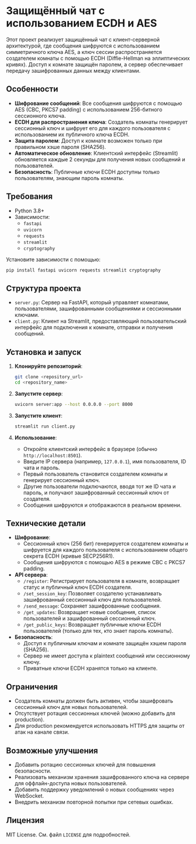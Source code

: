 # Защищённый чат с использованием ECDH и AES

Этот проект реализует защищённый чат с клиент-серверной архитектурой, где сообщения шифруются с использованием симметричного ключа AES, а ключ сессии распространяется создателем комнаты с помощью ECDH (Diffie-Hellman на эллиптических кривях). Доступ к комнате защищён паролем, а сервер обеспечивает передачу зашифрованных данных между клиентами.

## Особенности
- **Шифрование сообщений**: Все сообщения шифруются с помощью AES (CBC, PKCS7 padding) с использованием 256-битного сессионного ключа.
- **ECDH для распространения ключа**: Создатель комнаты генерирует сессионный ключ и шифрует его для каждого пользователя с использованием их публичного ключа ECDH.
- **Защита паролем**: Доступ к комнате возможен только при правильном хэше пароля (SHA256).
- **Автоматическое обновление**: Клиентский интерфейс (Streamlit) обновляется каждые 2 секунды для получения новых сообщений и пользователей.
- **Безопасность**: Публичные ключи ECDH доступны только пользователям, знающим пароль комнаты.

## Требования
- Python 3.8+
- Зависимости:
  - `fastapi`
  - `uvicorn`
  - `requests`
  - `streamlit`
  - `cryptography`

Установите зависимости с помощью:
```bash
pip install fastapi uvicorn requests streamlit cryptography
```

## Структура проекта
- `server.py`: Сервер на FastAPI, который управляет комнатами, пользователями, зашифрованными сообщениями и сессионными ключами.
- `client.py`: Клиент на Streamlit, предоставляющий пользовательский интерфейс для подключения к комнате, отправки и получения сообщений.

## Установка и запуск
1. **Клонируйте репозиторий**:
   ```bash
   git clone <repository_url>
   cd <repository_name>
   ```

2. **Запустите сервер**:
   ```bash
   uvicorn server:app --host 0.0.0.0 --port 8000
   ```

3. **Запустите клиент**:
   ```bash
   streamlit run client.py
   ```

4. **Использование**:
   - Откройте клиентский интерфейс в браузере (обычно `http://localhost:8501`).
   - Введите IP сервера (например, `127.0.0.1`), имя пользователя, ID чата и пароль.
   - Первый пользователь становится создателем комнаты и генерирует сессионный ключ.
   - Другие пользователи подключаются, вводя тот же ID чата и пароль, и получают зашифрованный сессионный ключ от создателя.
   - Сообщения шифруются и отображаются в реальном времени.

## Технические детали
- **Шифрование**:
  - Сессионный ключ (256 бит) генерируется создателем комнаты и шифруется для каждого пользователя с использованием общего секрета ECDH (кривые SECP256R1).
  - Сообщения шифруются с помощью AES в режиме CBC с PKCS7 padding.
- **API сервера**:
  - `/register`: Регистрирует пользователя в комнате, возвращает статус и публичный ключ ECDH создателя.
  - `/set_session_key`: Позволяет создателю устанавливать зашифрованный сессионный ключ для пользователей.
  - `/send_message`: Сохраняет зашифрованные сообщения.
  - `/get_updates`: Возвращает новые сообщения, список пользователей и зашифрованный сессионный ключ.
  - `/get_public_keys`: Возвращает публичные ключи ECDH пользователей (только для тех, кто знает пароль комнаты).
- **Безопасность**:
  - Доступ к публичным ключам и комнате защищён хэшем пароля (SHA256).
  - Сервер не имеет доступа к plaintext сообщений или сессионному ключу.
  - Приватные ключи ECDH хранятся только на клиенте.

## Ограничения
- Создатель комнаты должен быть активен, чтобы зашифровать сессионный ключ для новых пользователей.
- Отсутствует ротация сессионных ключей (можно добавить для production).
- Для production рекомендуется использовать HTTPS для защиты от атак на канале связи.

## Возможные улучшения
- Добавить ротацию сессионных ключей для повышения безопасности.
- Реализовать механизм хранения зашифрованного ключа на сервере для оффлайн-доступа новых пользователей.
- Добавить поддержку уведомлений о новых сообщениях через WebSocket.
- Внедрить механизм повторной попытки при сетевых ошибках.

## Лицензия
MIT License. См. файл `LICENSE` для подробностей.
